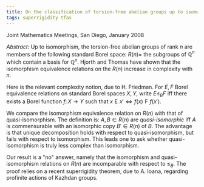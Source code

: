 ```yaml
---
title: On the classification of torsion-free abelian groups up to isomorphism and quasi-isomorphism
tags: superrigidity tfas
---
```


Joint Mathematics Meetings, San Diego, January 2008<!--more-->

*Abstract*: Up to isomorphism, the torsion-free abelian groups of rank $n$ are members of the following standard Borel space: $R(n)=$ the subgroups of $\mathbb Q^n$ which contain a basis for $\mathbb Q^n$. Hjorth and Thomas have shown that the isomorphism equivalence relations on the $R(n)$ increase in complexity with $n$.

Here is the relevant complexity notion, due to H. Friedman. For $E,F$ Borel equivalence relations on standard Borel spaces $X,Y$, write $E\leq_BF$ iff there exists a Borel function $f\colon X\to Y$ such that $x\mathrel{E}x'\iff f(x)\mathrel{F}f(x')$.

We compare the isomorphism equivalence relation on $R(n)$ with that of quasi-isomorphism. The definition is: $A,B\in R(n)$ are *quasi-isomorphic* iff $A$ is commensurable with an isomorphic copy $B'\in R(n)$ of $B$. The advantage is that unique decomposition holds with respect to quasi-isomorphism, but fails with respect to isomorphism. This leads one to ask whether quasi-isomorphism is truly less complex than isomorphism.

Our result is a "no" answer, namely that the isomorphism and quasi-isomorphism relations on $R(n)$ are incomparable with respect to $\leq_B$. The proof relies on a recent superrigidity theorem, due to A. Ioana, regarding profinite actions of Kazhdan groups.
